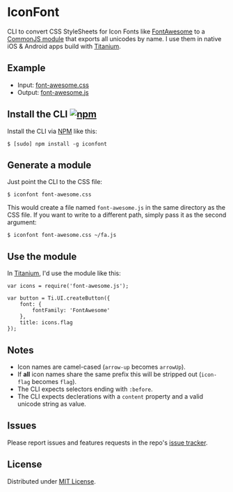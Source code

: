 # IconFont
 
CLI to convert CSS StyleSheets for Icon Fonts like [FontAwesome](https://github.com/FortAwesome/Font-Awesome/blob/master/css/font-awesome.css) to a [CommonJS module](test/font-awesome.js) that exports all unicodes by name. I use them in native iOS & Android apps build with [Titanium](http://appcelerator.com/titanium).

## Example

- Input: [font-awesome.css](test/font-awesome.css)
- Output: [font-awesome.js](test/font-awesome.js)

## Install the CLI [![npm](http://img.shields.io/npm/v/iconfont.png)](https://www.npmjs.org/package/iconfont)

Install the CLI via [NPM](https://www.npmjs.org/package/iconfont) like this:

	$ [sudo] npm install -g iconfont

## Generate a module

Just point the CLI to the CSS file:

	$ iconfont font-awesome.css

This would create a file named `font-awesome.js` in the same directory as the CSS file. If you want to write to a different path, simply pass it as the second argument:

	$ iconfont font-awesome.css ~/fa.js
	
## Use the module

In [Titanium](http://appcelerator.com/titanium), I'd use the module like this:

	var icons = require('font-awesome.js');
	
	var button = Ti.UI.createButton({
		font: {
			fontFamily: 'FontAwesome'
		},
		title: icons.flag
	});
	
## Notes

- Icon names are camel-cased (`arrow-up` becomes `arrowUp`).
- If **all** icon names share the same prefix this will be stripped out (`icon-flag` becomes `flag`).
- The CLI expects selectors ending with `:before`.
- The CLI expects declerations with a `content` property and a valid unicode string as value.
	
## Issues

Please report issues and features requests in the repo's [issue tracker](https://github.com/fokkezb/ticons-cli/issues).

## License

Distributed under [MIT License](LICENSE).
